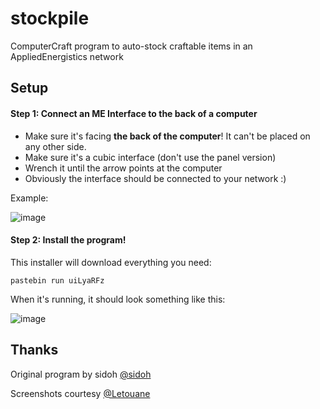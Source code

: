 # stockpile
ComputerCraft program to auto-stock craftable items in an AppliedEnergistics network

## Setup

#### Step 1: Connect an ME Interface to the back of a computer

* Make sure it's facing **the back of the computer**!  It can't be placed on any other side.
* Make sure it's a cubic interface (don't use the panel version)
* Wrench it until the arrow points at the computer
* Obviously the interface should be connected to your network :)

Example:

![image](https://user-images.githubusercontent.com/589893/42127313-eaf28c12-7c4a-11e8-8d0f-566ba5427dfe.png)

#### Step 2: Install the program!

This installer will download everything you need:

```
pastebin run uiLyaRFz
```

When it's running, it should look something like this:

![image](https://user-images.githubusercontent.com/589893/42127373-62e1e96a-7c4c-11e8-9037-7a2f618d5659.png)

## Thanks


Original program by sidoh [@sidoh](https://github.com/sidoh)

Screenshots courtesy [@Letouane](https://github.com/Letouane)
